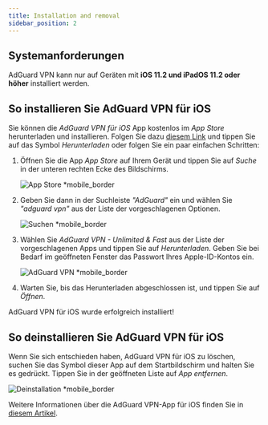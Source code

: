 ```yaml
---
title: Installation and removal
sidebar_position: 2
---
```


## Systemanforderungen

AdGuard VPN kann nur auf Geräten mit **iOS 11.2 und iPadOS 11.2 oder höher** installiert werden.

## So installieren Sie AdGuard VPN für iOS

Sie können die *AdGuard VPN für iOS* App kostenlos im *App Store* herunterladen und installieren. Folgen Sie dazu [diesem Link](https://agrd.io/ios_vpn) und tippen Sie auf das Symbol *Herunterladen* oder folgen Sie ein paar einfachen Schritten:

1. Öffnen Sie die App *App Store* auf Ihrem Gerät und tippen Sie auf *Suche* in der unteren rechten Ecke des Bildschirms.

    ![App Store *mobile_border](https://cdn.adguardvpn.com/content/kb/vpn/ios/app-store-en.png)

1. Geben Sie dann in der Suchleiste *"AdGuard"* ein und wählen Sie *"adguard vpn"* aus der Liste der vorgeschlagenen Optionen.

    ![Suchen *mobile_border](https://cdn.adguardvpn.com/content/kb/vpn/ios/search-en.png)

1. Wählen Sie *AdGuard VPN - Unlimited & Fast* aus der Liste der vorgeschlagenen Apps und tippen Sie auf *Herunterladen*. Geben Sie bei Bedarf im geöffneten Fenster das Passwort Ihres Apple-ID-Kontos ein.

    ![AdGuard VPN *mobile_border](https://cdn.adguardvpn.com/content/kb/vpn/ios/adguard-vpn-en.png)

1. Warten Sie, bis das Herunterladen abgeschlossen ist, und tippen Sie auf *Öffnen*.

AdGuard VPN für iOS wurde erfolgreich installiert!

## So deinstallieren Sie AdGuard VPN für iOS

Wenn Sie sich entschieden haben, AdGuard VPN für iOS zu löschen, suchen Sie das Symbol dieser App auf dem Startbildschirm und halten Sie es gedrückt. Tippen Sie in der geöffneten Liste auf *App entfernen*.

![Deinstallation *mobile_border](https://cdn.adguardvpn.com/public/Adguard/kb/vpn-install/deinstall-en.png)

Weitere Informationen über die AdGuard VPN-App für iOS finden Sie in [diesem Artikel](overview.md).
